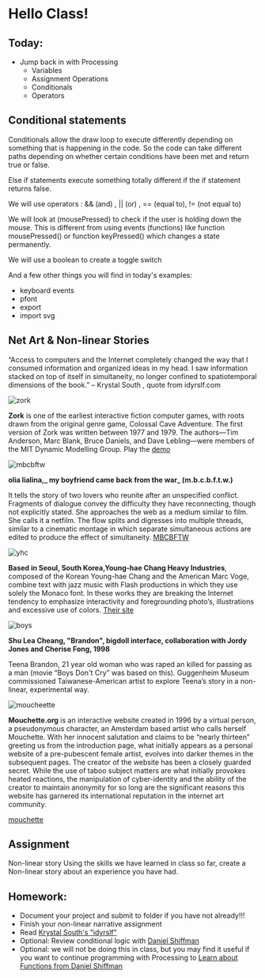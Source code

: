 # Hello Class!
## Today:
- Jump back in with Processing
  - Variables
  - Assignment Operations
  - Conditionals
  - Operators

## Conditional statements

Conditionals allow the draw loop to execute differently depending on something that is happening in the code. So the code can take different paths depending on whether certain conditions have been met and return true or false.

Else if statements execute something totally different if the if statement returns false.

We will use operators : && (and) , || (or) , == (equal to), != (not equal to)

We will look at (mousePressed) to check if the user is holding down the mouse. This is different from using events (functions) like function mousePressed() or function keyPressed() which changes a state permanently.

We will use a boolean to create a toggle switch

And a few other things you will find in today's examples:
  - keyboard events
  - pfont
  - export
  - import svg

## Net Art & Non-linear Stories

  “Access to computers and the Internet completely changed the way that I consumed information and organized ideas in my head. I saw information stacked on top of itself in simultaneity, no longer confined to spatiotemporal dimensions of the book.”  – Krystal South , quote from idyrslf.com

  ![zork](https://classicreload.com/sites/default/files/msdos_zork1.jpg)

  **Zork** is one of the earliest interactive fiction computer games, with roots drawn from the original genre game, Colossal Cave Adventure. The first version of Zork was written between 1977 and 1979. The authors—Tim Anderson, Marc Blank, Bruce Daniels, and Dave Lebling—were members of the MIT Dynamic Modelling Group.
  Play the [demo](http://www.web-adventures.org/cgi-bin/webfrotz?s=ZorkDungeon&n=1709)

  ![mbcbftw](http://networkcultures.org/affiliatedresearchers/wp-content/uploads/sites/35/2016/02/olia-lialina-20-years-of-my-boyfriend-came-back-from-the-war-large-107395.jpg)

  **olia lialina,_ my boyfriend came back from the war_ (m.b.c.b.f.t.w.)**

  It tells the story of two lovers who reunite after an unspecified conflict. Fragments of dialogue convey the difficulty they have reconnecting, though not explicitly stated. She approaches the web as a medium similar to film. She calls it a netfilm. The flow splits and digresses into multiple threads, similar to a cinematic montage in which separate simultaneous actions are edited to produce the effect of simultaneity.
  [MBCBFTW](http://www.teleportacia.org/war/wara.htm)

  ![yhc](https://www.artpapers.org/wp-content/uploads/2018/03/yhchi_003-e1525200770884.jpg)

  **Based in Seoul, South Korea,Young-hae Chang Heavy Industries**, composed of the Korean Young-hae Chang and the American Marc Voge, combine text with jazz music with Flash productions in which they use solely the Monaco font. In these works they are breaking the Internet tendency to emphasize interactivity and foregrounding photo’s, illustrations and excessive use of colors.
  [Their site](http://www.yhchang.com/)

  ![boys](https://anthology.rhizome.org/user/pages/12.brandon/bigdoll.png)

  **Shu Lea Cheang, "Brandon", bigdoll interface, collaboration with Jordy Jones and Cherise Fong, 1998**

   Teena Brandon, 21 year old woman who was raped an killed for passing as a man  (movie “Boys Don't Cry” was based on this). Guggenheim Museum commissioned Taiwanese-American artist to explore Teena’s story in a non-linear, experimental way.

![moucheette](http://neddam.info/site/wp-content/gallery/mouchette/mouchette01.jpg)

**Mouchette.org** is an interactive website created in 1996 by a virtual person, a pseudonymous character, an Amsterdam based artist who calls herself Mouchette. With her innocent salutation and claims to be “nearly thirteen” greeting us from the introduction page, what initially appears as a personal website of a pre-pubescent female artist, evolves into darker themes in the subsequent pages.
The creator of the website has been a closely guarded secret. While the use of taboo subject matters are what initially provokes heated reactions, the manipulation of cyber-identity and the ability of the creator to maintain anonymity for so long are the significant reasons this website has garnered its international reputation in the internet art community.

  [mouchette](http://www.mouchette.org/index.html)

## Assignment
Non-linear story
Using the skills we have learned in class so far, create a Non-linear story about an experience you have had.


## Homework:

- Document your project and submit to folder if you have not already!!!
- Finish your non-linear narrative assignment
- Read [Krystal South's "idyrslf"](http://idyrself.com/)
- Optional: Review conditional logic with [Daniel Shiffman](https://www.youtube.com/watch?v=mVq7Ms01RjA&list=PLRqwX-V7Uu6YqykuLs00261JCqnL_NNZ_&index=2)
- Optional: we will not be doing this in class, but you may find it useful if you want to continue programming with Processing to [Learn about Functions from Daniel Shiffman](https://www.youtube.com/watch?v=XCu7JSkgl04&list=PLRqwX-V7Uu6ajGB2OI3hl5DZsD1Fw1WzR&index=1)
